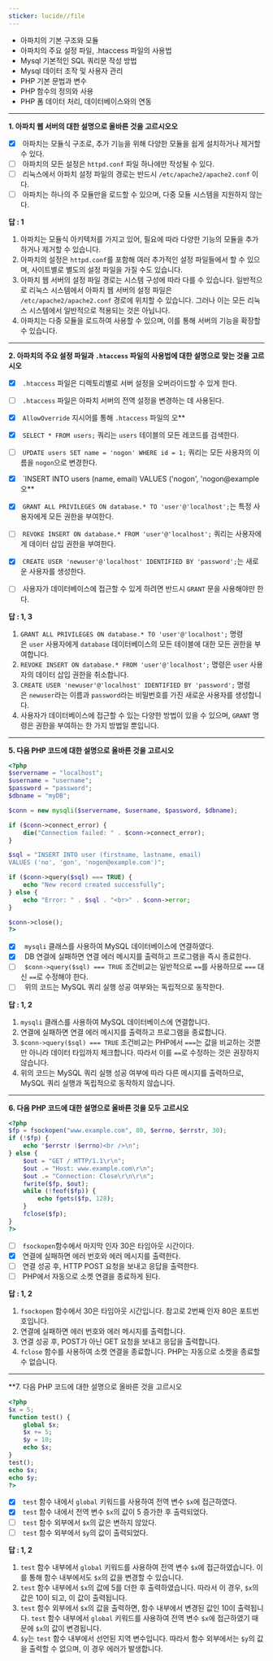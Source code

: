 ```yaml
---
sticker: lucide//file
---
```

- 아파치의 기본 구조와 모듈
- 아파치의 주요 설정 파일, .htaccess 파일의 사용법
- Mysql 기본적인 SQL 쿼리문 작성 방법
- Mysql 데이터 조작 및 사용자 관리
- PHP 기본 문법과 변수
- PHP 함수의 정의와 사용
- PHP 폼 데이터 처리, 데이터베이스와의 연동


---
**1. 아파치 웹 서버의 대한 설명으로 올바른 것을 고르시오오**

- [x]  아파치는 모듈식 구조로, 추가 기능을 위해 다양한 모듈을 쉽게 설치하거나 제거할 수 있다.
- [ ]  아파치의 모든 설정은 `httpd.conf` 파일 하나에만 작성될 수 있다.
- [ ]  리눅스에서 아파치 설정 파일의 경로는 반드시 `/etc/apache2/apache2.conf` 이다.
- [ ]  아파치는 하나의 주 모듈만을 로드할 수 있으며, 다중 모듈 시스템을 지원하지 않는다.

**답 : 1**

1. 아파치는 모듈식 아키텍처를 가지고 있어, 필요에 따라 다양한 기능의 모듈을 추가하거나 제거할 수 있습니다.
2. 아파치의 설정은 `httpd.conf`를 포함해 여러 추가적인 설정 파일들에서 할 수 있으며, 사이트별로 별도의 설정 파일을 가질 수도 있습니다. 
3. 아파치 웹 서버의 설정 파일 경로는 시스템 구성에 따라 다를 수 있습니다. 일반적으로 리눅스 시스템에서 아파치 웹 서버의 설정 파일은 `/etc/apache2/apache2.conf` 경로에 위치할 수 있습니다. 그러나 이는 모든 리눅스 시스템에서 일반적으로 적용되는 것은 아닙니다.
4. 아파치는 다중 모듈을 로드하여 사용할 수 있으며, 이를 통해 서버의 기능을 확장할 수 있습니다.

---

**2. 아파치의 주요 설정 파일과 `.htaccess` 파일의 사용법에 대한 설명으로 맞는 것을 고르시오**

- [x]  `.htaccess` 파일은 디렉토리별로 서버 설정을 오버라이드할 수 있게 한다.
- [ ]  `.htaccess` 파일은 아파치 서버의 전역 설정을 변경하는 데 사용된다.
- [x]  `AllowOverride` 지시어를 통해 `.htaccess` 파일의 오**

- [x]  `SELECT * FROM users;` 쿼리는 `users` 테이블의 모든 레코드를 검색한다.
- [ ]  `UPDATE users SET name = 'nogon' WHERE id = 1;` 쿼리는 모든 사용자의 이름을 `nogon`으로 변경한다.
- [x]  `INSERT INTO users (name, email) VALUES ('nogon', 'nogon@example오**

- [x]  `GRANT ALL PRIVILEGES ON database.* TO 'user'@'localhost';`는 특정 사용자에게 모든 권한을 부여한다.
- [ ]  `REVOKE INSERT ON database.* FROM 'user'@'localhost';` 쿼리는 사용자에게 데이터 삽입 권한을 부여한다.
- [x]  `CREATE USER 'newuser'@'localhost' IDENTIFIED BY 'password';`는 새로운 사용자를 생성한다.
- [ ]  사용자가 데이터베이스에 접근할 수 있게 하려면 반드시 `GRANT` 문을 사용해야만 한다.

**답 : 1, 3**

1. `GRANT ALL PRIVILEGES ON database.* TO 'user'@'localhost';` 명령은 `user` 사용자에게 `database` 데이터베이스의 모든 테이블에 대한 모든 권한을 부여합니다.
2. `REVOKE INSERT ON database.* FROM 'user'@'localhost';` 명령은 `user` 사용자의 데이터 삽입 권한을 취소합니다.
3. `CREATE USER 'newuser'@'localhost' IDENTIFIED BY 'password';` 명령은 `newuser`라는 이름과 `password`라는 비밀번호를 가진 새로운 사용자를 생성합니다.
4. 사용자가 데이터베이스에 접근할 수 있는 다양한 방법이 있을 수 있으며, `GRANT` 명령은 권한을 부여하는 한 가지 방법일 뿐입니다.

---

**5. 다음 PHP 코드에 대한 설명으로 올바른 것을 고르시오**
```php
<?php
$servername = "localhost";
$username = "username";
$password = "password";
$dbname = "myDB";

$conn = new mysqli($servername, $username, $password, $dbname);

if ($conn->connect_error) {
    die("Connection failed: " . $conn->connect_error);
}

$sql = "INSERT INTO user (firstname, lastname, email)
VALUES ('no', 'gon', 'nogon@example.com')";

if ($conn->query($sql) === TRUE) {
    echo "New record created successfully";
} else {
    echo "Error: " . $sql . "<br>" . $conn->error;
}

$conn->close();
?>
```

- [x]   `mysqli` 클래스를 사용하여 MySQL 데이터베이스에 연결하였다.
- [x]   DB 연결에 실패하면 연결 에러 메시지를 출력하고 프로그램을 즉시 종료한다.
- [ ]   `$conn->query($sql) === TRUE` 조건비교는 일반적으로 `==`를 사용하므로 `===` 대신 `==`로 수정해야 한다.
- [ ]   위의 코드는 MySQL 쿼리 실행 성공 여부와는 독립적으로 동작한다.

**답 : 1, 2**

1. `mysqli` 클래스를 사용하여 MySQL 데이터베이스에 연결합니다.
2. 연결에 실패하면 연결 에러 메시지를 출력하고 프로그램을 종료합니다.
3. `$conn->query($sql) === TRUE` 조건비교는 PHP에서 `===`는 값을 비교하는 것뿐만 아니라 데이터 타입까지 체크합니다. 따라서 이를 `==`로 수정하는 것은 권장하지 않습니다.
4. 위의 코드는 MySQL 쿼리 실행 성공 여부에 따라 다른 메시지를 출력하므로, MySQL 쿼리 실행과 독립적으로 동작하지 않습니다.

---

**6. 다음 PHP 코드에 대한 설명으로 올바른 것을 모두 고르시오**
```php
<?php
$fp = fsockopen("www.example.com", 80, $errno, $errstr, 30);
if (!$fp) {
    echo "$errstr ($errno)<br />\n";
} else {
    $out = "GET / HTTP/1.1\r\n";
    $out .= "Host: www.example.com\r\n";
    $out .= "Connection: Close\r\n\r\n";
    fwrite($fp, $out);
    while (!feof($fp)) {
        echo fgets($fp, 128);
    }
    fclose($fp);
}
?>
```

- [ ]  `fsockopen`함수에서 마지막 인자 30은 타임아웃 시간이다.
- [x]  연결에 실패하면 에러 번호와 에러 메시지를 출력한다.
- [ ]  연결 성공 후, HTTP POST 요청을 보내고 응답을 출력한다.
- [ ]  PHP에서 자동으로 소켓 연결을 종료하게 된다.

**답 : 1, 2**

1. `fsockopen` 함수에서 30은 타임아웃 시간입니다. 참고로 2번째 인자 80은 포트번호입니다.
2. 연결에 실패하면 에러 번호와 에러 메시지를 출력합니다.
3. 연결 성공 후, POST가 아닌 GET 요청을 보내고 응답을 출력합니다.
4. `fclose` 함수를 사용하여 소켓 연결을 종료합니다. PHP는 자동으로 소켓을 종료할 수 없습니다.
---

**7. 다음 PHP 코드에 대한 설명으로 올바른 것을 고르시오
```php
<?php
$x = 5;
function test() {
    global $x;
    $x += 5;
    $y = 10;
    echo $x;
}
test();
echo $x;
echo $y;
?>
```

- [x]  `test` 함수 내에서 `global` 키워드를 사용하여 전역 변수 `$x`에 접근하였다.
- [x]  `test` 함수 내에서 전역 변수 `$x`의 값이 5 증가한 후 출력되었다.
- [ ]  `test` 함수 외부에서 `$x`의 값은 변하지 않았다.
- [ ]  `test` 함수 외부에서 `$y`의 값이 출력되었다.

**답 : 1, 2**

1. `test` 함수 내부에서 `global` 키워드를 사용하여 전역 변수 `$x`에 접근하였습니다. 이를 통해 함수 내부에서도 `$x`의 값을 변경할 수 있습니다.
2. `test` 함수 내부에서 `$x`의 값에 5를 더한 후 출력하였습니다. 따라서 이 경우, `$x`의 값은 10이 되고, 이 값이 출력됩니다.
3. `test` 함수 외부에서 `$x`의 값을 출력하면, 함수 내부에서 변경된 값인 10이 출력됩니다. `test` 함수 내부에서 `global` 키워드를 사용하여 전역 변수 `$x`에 접근하였기 때문에 `$x`의 값이 변경됩니다.
4. `$y`는 `test` 함수 내부에서 선언된 지역 변수입니다. 따라서 함수 외부에서는 `$y`의 값을 출력할 수 없으며, 이 경우 에러가 발생합니다.

 